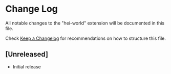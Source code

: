 # Change Log

All notable changes to the "hei-world" extension will be documented in this file.

Check [Keep a Changelog](http://keepachangelog.com/) for recommendations on how to structure this file.

## [Unreleased]

- Initial release